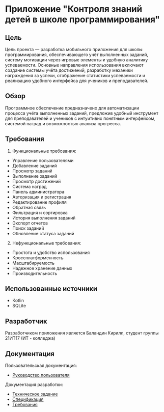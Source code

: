 # Приложение "Контроля знаний детей в школе программирования"


## Цель 

Цель проекта — разработка мобильного приложения для школы программирования, обеспечивающего учёт выполненных заданий, систему мотивации через игровые элементы и удобную аналитику успеваемости. Основные направления использования включают создание системы учёта достижений, разработку механики награждения за успехи, отображение статистики успеваемости и реализацию удобного интерфейса для учеников и преподавателей.  

## Обзор 

Программное обеспечение предназначено для автоматизации процесса учёта выполненных заданий, предложив удобный инструмент для преподавателей и учеников с интуитивно понятным интерфейсом, системой наград и возможностью анализа прогресса.  

## Требования

1. Функциональные требования:

- Управление пользователями
- Добавление заданий
- Просмотр заданий
- Выполнение заданий
- Просмотр достижений
- Система наград
- Панель администратора
- Авторизация и регистрация
- Редактирование профиля
- Обратная связь
- Фильтрация и сортировка
- История выполнения заданий
- Экспорт отчетов
- Поиск заданий
- Обновление статуса заданий


  
2. Нефункциональные требования:

- Простота и удобство использования
- Кроссплатформенность
- Масштабируемость
- Надежное хранение данных
- Производительность



## Использованные источники 

- Kotlin
- SQLite

## Разработчик

Разработчиком приложения является Баландин Кирилл, студент группы 21ИТ17 (ИТ - колледжа) 


## Документация 

Пользовательская документация:

- [Руководство пользователя]()
  
Документация разработки:

- [Техническое задание]()
- [Спецификация]()
- [Требования]()
